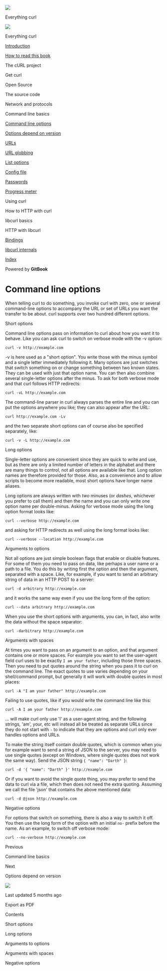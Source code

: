 <a href="../index.html" class="link-a079aa82--primary-53a25e66--logoLink-10d08504"></a>

<img src="https://gblobscdn.gitbook.com/orgs%2F-LxuH0qSm4xO9nWfEBlB%2Favatar.png?alt=media" class="image-67b14f24--avatar-1c1d03ec" />

<span class="text-4505230f--UIH400-4e41e82a--textContentFamily-49a318e1--spaceNameText-677c2969">Everything curl</span>

<a href="../index.html" class="link-a079aa82--primary-53a25e66--logoLink-10d08504"></a>

<img src="https://gblobscdn.gitbook.com/orgs%2F-LxuH0qSm4xO9nWfEBlB%2Favatar.png?alt=media" class="image-67b14f24--avatar-1c1d03ec" />

<span class="text-4505230f--UIH400-4e41e82a--textContentFamily-49a318e1--spaceNameText-677c2969">Everything curl</span>

<a href="../index.html" class="navButton-94f2579c--navButtonClickable-161b88ca"><span class="text-4505230f--UIH300-2063425d--textContentFamily-49a318e1--navButtonLabel-14a4968f">Introduction</span></a>

<a href="../how-to-read.html" class="navButton-94f2579c--navButtonClickable-161b88ca"><span class="text-4505230f--UIH300-2063425d--textContentFamily-49a318e1--navButtonLabel-14a4968f">How to read this book</span></a>

<span class="text-4505230f--UIH300-2063425d--textContentFamily-49a318e1--navButtonLabel-14a4968f">The cURL project</span>

<span class="text-4505230f--UIH300-2063425d--textContentFamily-49a318e1--navButtonLabel-14a4968f">Get curl</span>

<span class="text-4505230f--UIH300-2063425d--textContentFamily-49a318e1--navButtonLabel-14a4968f">Open Source</span>

<span class="text-4505230f--UIH300-2063425d--textContentFamily-49a318e1--navButtonLabel-14a4968f">The source code</span>

<span class="text-4505230f--UIH300-2063425d--textContentFamily-49a318e1--navButtonLabel-14a4968f">Network and protocols</span>

<span class="text-4505230f--UIH300-2063425d--textContentFamily-49a318e1--navButtonLabel-14a4968f">Command line basics</span>

<a href="options.html" class="navButton-94f2579c--pageItemWithChildrenNested-2c5d8183--navButtonClickable-161b88ca--navButtonOpened-6a88552e"><span class="text-4505230f--UIH300-2063425d--textContentFamily-49a318e1--navButtonLabel-14a4968f">Command line options</span></a>

<a href="versions.html" class="navButton-94f2579c--pageItemWithChildrenNested-2c5d8183--navButtonClickable-161b88ca"><span class="text-4505230f--UIH300-2063425d--textContentFamily-49a318e1--navButtonLabel-14a4968f">Options depend on version</span></a>

<a href="urls.html" class="navButton-94f2579c--pageItemWithChildrenNested-2c5d8183--navButtonClickable-161b88ca"><span class="text-4505230f--UIH300-2063425d--textContentFamily-49a318e1--navButtonLabel-14a4968f">URLs</span></a>

<a href="globbing.html" class="navButton-94f2579c--pageItemWithChildrenNested-2c5d8183--navButtonClickable-161b88ca"><span class="text-4505230f--UIH300-2063425d--textContentFamily-49a318e1--navButtonLabel-14a4968f">URL globbing</span></a>

<a href="listopts.html" class="navButton-94f2579c--pageItemWithChildrenNested-2c5d8183--navButtonClickable-161b88ca"><span class="text-4505230f--UIH300-2063425d--textContentFamily-49a318e1--navButtonLabel-14a4968f">List options</span></a>

<a href="configfile.html" class="navButton-94f2579c--pageItemWithChildrenNested-2c5d8183--navButtonClickable-161b88ca"><span class="text-4505230f--UIH300-2063425d--textContentFamily-49a318e1--navButtonLabel-14a4968f">Config file</span></a>

<a href="passwords.html" class="navButton-94f2579c--pageItemWithChildrenNested-2c5d8183--navButtonClickable-161b88ca"><span class="text-4505230f--UIH300-2063425d--textContentFamily-49a318e1--navButtonLabel-14a4968f">Passwords</span></a>

<a href="progressmeter.html" class="navButton-94f2579c--pageItemWithChildrenNested-2c5d8183--navButtonClickable-161b88ca"><span class="text-4505230f--UIH300-2063425d--textContentFamily-49a318e1--navButtonLabel-14a4968f">Progress meter</span></a>

<span class="text-4505230f--UIH300-2063425d--textContentFamily-49a318e1--navButtonLabel-14a4968f">Using curl</span>

<span class="text-4505230f--UIH300-2063425d--textContentFamily-49a318e1--navButtonLabel-14a4968f">How to HTTP with curl</span>

<span class="text-4505230f--UIH300-2063425d--textContentFamily-49a318e1--navButtonLabel-14a4968f">libcurl basics</span>

<span class="text-4505230f--UIH300-2063425d--textContentFamily-49a318e1--navButtonLabel-14a4968f">HTTP with libcurl</span>

<a href="../bindings.html" class="navButton-94f2579c--navButtonClickable-161b88ca"><span class="text-4505230f--UIH300-2063425d--textContentFamily-49a318e1--navButtonLabel-14a4968f">Bindings</span></a>

<a href="../internals.html" class="navButton-94f2579c--navButtonClickable-161b88ca"><span class="text-4505230f--UIH300-2063425d--textContentFamily-49a318e1--navButtonLabel-14a4968f">libcurl internals</span></a>

<a href="../bookindex.html" class="navButton-94f2579c--navButtonClickable-161b88ca"><span class="text-4505230f--UIH300-2063425d--textContentFamily-49a318e1--navButtonLabel-14a4968f">Index</span></a>

<a href="https://www.gitbook.com/?utm_source=content&amp;utm_medium=trademark&amp;utm_campaign=curl-1" class="reset-3c756112--trademark-a8da4b94"></a>

<span class="text-4505230f--TextH200-a3425406--textUIFamily-5ebd8e40">Powered by **GitBook**</span>

<span class="text-4505230f--DisplayH900-bfb998fa--textContentFamily-49a318e1">Command line options</span>
=========================================================================================================

<span class="text-4505230f--UIH300-2063425d--textUIFamily-5ebd8e40--text-8ee2c8b2"></span>

<span class="text-4505230f--UIH300-2063425d--textUIFamily-5ebd8e40--text-8ee2c8b2"></span>

<span class="text-4505230f--TextH400-3033861f--textContentFamily-49a318e1"><span data-key="6889b47104b74d07a5d7353d30fbed4d"><span data-offset-key="6889b47104b74d07a5d7353d30fbed4d:0">When telling curl to do something, you invoke curl with zero, one or several command-line options to accompany the URL or set of URLs you want the transfer to be about. curl supports over two hundred different options.</span></span></span>

<span class="text-4505230f--HeadingH700-04e1a2a3--textContentFamily-49a318e1"><span data-key="caaa0b3edb114d1f845a1febd97f0061"><span data-offset-key="caaa0b3edb114d1f845a1febd97f0061:0">Short options</span></span></span>

<span class="text-4505230f--TextH400-3033861f--textContentFamily-49a318e1"><span data-key="299e4c0d84ea45fe8f23527dffd690b0"><span data-offset-key="299e4c0d84ea45fe8f23527dffd690b0:0">Command line options pass on information to curl about how you want it to behave. Like you can ask curl to switch on verbose mode with the -v option:</span></span></span>

    curl -v http://example.com

<span class="text-4505230f--TextH400-3033861f--textContentFamily-49a318e1"><span data-key="92fafc02aa6943f399ec8bc2798cfc9f"><span data-offset-key="92fafc02aa6943f399ec8bc2798cfc9f:0">-v is here used as a "short option". You write those with the minus symbol and a single letter immediately following it. Many options are just switches that switch something on or change something between two known states. They can be used with just that option name. You can then also combine several single-letter options after the minus. To ask for both verbose mode and that curl follows HTTP redirects:</span></span></span>

    curl -vL http://example.com

<span class="text-4505230f--TextH400-3033861f--textContentFamily-49a318e1"><span data-key="7dc8cf26bb534a68b43d35aaca0eeade"><span data-offset-key="7dc8cf26bb534a68b43d35aaca0eeade:0">The command-line parser in curl always parses the entire line and you can put the options anywhere you like; they can also appear after the URL:</span></span></span>

    curl http://example.com -Lv

<span class="text-4505230f--TextH400-3033861f--textContentFamily-49a318e1"><span data-key="a7d3540d112947f7a8f5056832f1056e"><span data-offset-key="a7d3540d112947f7a8f5056832f1056e:0">and the two separate short options can of course also be specified separately, like:</span></span></span>

    curl -v -L http://example.com

<span class="text-4505230f--HeadingH700-04e1a2a3--textContentFamily-49a318e1"><span data-key="56174cca91d04b45a44030e443e21474"><span data-offset-key="56174cca91d04b45a44030e443e21474:0">Long options</span></span></span>

<span class="text-4505230f--TextH400-3033861f--textContentFamily-49a318e1"><span data-key="69c8e6d48e1d4197af8fd979170ecd06"><span data-offset-key="69c8e6d48e1d4197af8fd979170ecd06:0">Single-letter options are convenient since they are quick to write and use, but as there are only a limited number of letters in the alphabet and there are many things to control, not all options are available like that. Long option names are therefore provided for those. Also, as a convenience and to allow scripts to become more readable, most short options have longer name aliases.</span></span></span>

<span class="text-4505230f--TextH400-3033861f--textContentFamily-49a318e1"><span data-key="61fe644b7c9849e8810b39bb712b0717"><span data-offset-key="61fe644b7c9849e8810b39bb712b0717:0">Long options are always written with </span><span data-offset-key="61fe644b7c9849e8810b39bb712b0717:1">*two*</span><span data-offset-key="61fe644b7c9849e8810b39bb712b0717:2"> minuses (or </span><span data-offset-key="61fe644b7c9849e8810b39bb712b0717:3">*dashes*</span><span data-offset-key="61fe644b7c9849e8810b39bb712b0717:4">, whichever you prefer to call them) and then the name and you can only write one option name per double-minus. Asking for verbose mode using the long option format looks like:</span></span></span>

    curl --verbose http://example.com

<span class="text-4505230f--TextH400-3033861f--textContentFamily-49a318e1"><span data-key="7baf63549f2748bb8f8de854e3d1154f"><span data-offset-key="7baf63549f2748bb8f8de854e3d1154f:0">and asking for HTTP redirects as well using the long format looks like:</span></span></span>

    curl --verbose --location http://example.com

<span class="text-4505230f--HeadingH700-04e1a2a3--textContentFamily-49a318e1"><span data-key="aedf3da1200140198027da9c7cf8bb1d"><span data-offset-key="aedf3da1200140198027da9c7cf8bb1d:0">Arguments to options</span></span></span>

<span class="text-4505230f--TextH400-3033861f--textContentFamily-49a318e1"><span data-key="c09bf76f12a74b08b0e079b0d0f093ba"><span data-offset-key="c09bf76f12a74b08b0e079b0d0f093ba:0">Not all options are just simple boolean flags that enable or disable features. For some of them you need to pass on data, like perhaps a user name or a path to a file. You do this by writing first the option and then the argument, separated with a space. Like, for example, if you want to send an arbitrary string of data in an HTTP POST to a server:</span></span></span>

    curl -d arbitrary http://example.com

<span class="text-4505230f--TextH400-3033861f--textContentFamily-49a318e1"><span data-key="d7133109d14d4908b8ad98654f5c5f29"><span data-offset-key="d7133109d14d4908b8ad98654f5c5f29:0">and it works the same way even if you use the long form of the option:</span></span></span>

    curl --data arbitrary http://example.com

<span class="text-4505230f--TextH400-3033861f--textContentFamily-49a318e1"><span data-key="56b05c47b93a4224a5953b77cd9090f5"><span data-offset-key="56b05c47b93a4224a5953b77cd9090f5:0">When you use the short options with arguments, you can, in fact, also write the data without the space separator:</span></span></span>

    curl -darbitrary http://example.com

<span class="text-4505230f--HeadingH700-04e1a2a3--textContentFamily-49a318e1"><span data-key="35eaf0c0369f4b99aeb2aaa8f1a3e9b8"><span data-offset-key="35eaf0c0369f4b99aeb2aaa8f1a3e9b8:0">Arguments with spaces</span></span></span>

<span class="text-4505230f--TextH400-3033861f--textContentFamily-49a318e1"><span data-key="6bf276944bb54f66882845c95b47651f"><span data-offset-key="6bf276944bb54f66882845c95b47651f:0">At times you want to pass on an argument to an option, and that argument contains one or more spaces. For example you want to set the user-agent field curl uses to be exactly </span><span data-offset-key="6bf276944bb54f66882845c95b47651f:1">`I am your father`</span><span data-offset-key="6bf276944bb54f66882845c95b47651f:2">, including those three spaces. Then you need to put quotes around the string when you pass it to curl on the command line. The exact quotes to use varies depending on your shell/command prompt, but generally it will work with double quotes in most places:</span></span></span>

    curl -A "I am your father" http://example.com

<span class="text-4505230f--TextH400-3033861f--textContentFamily-49a318e1"><span data-key="043d58a9ce444228b158946fddc8fadf"><span data-offset-key="043d58a9ce444228b158946fddc8fadf:0">Failing to use quotes, like if you would write the command line like this:</span></span></span>

    curl -A I am your father http://example.com

<span class="text-4505230f--TextH400-3033861f--textContentFamily-49a318e1"><span data-key="56e91ff5b20c4e06ba51965a7789cf83"><span data-offset-key="56e91ff5b20c4e06ba51965a7789cf83:0">… will make curl only use 'I' as a user-agent string, and the following strings, 'am', your, etc will instead all be treated as separate URLs since they do not start with </span><span data-offset-key="56e91ff5b20c4e06ba51965a7789cf83:1">`-`</span><span data-offset-key="56e91ff5b20c4e06ba51965a7789cf83:2"> to indicate that they are options and curl only ever handles options and URLs.</span></span></span>

<span class="text-4505230f--TextH400-3033861f--textContentFamily-49a318e1"><span data-key="d4a2cded317d41c383bfc4f819ef0468"><span data-offset-key="d4a2cded317d41c383bfc4f819ef0468:0">To make the string itself contain double quotes, which is common when you for example want to send a string of JSON to the server, you may need to use single quotes (except on Windows, where single quotes does not work the same way). Send the JSON string </span><span data-offset-key="d4a2cded317d41c383bfc4f819ef0468:1">`{ "name": "Darth" }`</span><span data-offset-key="d4a2cded317d41c383bfc4f819ef0468:2">:</span></span></span>

    curl -d '{ "name": "Darth" }' http://example.com

<span class="text-4505230f--TextH400-3033861f--textContentFamily-49a318e1"><span data-key="39102e31e65842b2b3a4395db38817e4"><span data-offset-key="39102e31e65842b2b3a4395db38817e4:0">Or if you want to avoid the single quote thing, you may prefer to send the data to curl via a file, which then does not need the extra quoting. Assuming we call the file 'json' that contains the above mentioned data:</span></span></span>

    curl -d @json http://example.com

<span class="text-4505230f--HeadingH700-04e1a2a3--textContentFamily-49a318e1"><span data-key="6f8cf025c931454f917b05fde57f41dc"><span data-offset-key="6f8cf025c931454f917b05fde57f41dc:0">Negative options</span></span></span>

<span class="text-4505230f--TextH400-3033861f--textContentFamily-49a318e1"><span data-key="33cd62a85af442a887f7563ccc8e340c"><span data-offset-key="33cd62a85af442a887f7563ccc8e340c:0">For options that switch on something, there is also a way to switch it off. You then use the long form of the option with an initial </span><span data-offset-key="33cd62a85af442a887f7563ccc8e340c:1">`no-`</span><span data-offset-key="33cd62a85af442a887f7563ccc8e340c:2"> prefix before the name. As an example, to switch off verbose mode:</span></span></span>

    curl --no-verbose http://example.com

<a href="../cmdline.html" class="reset-3c756112--card-6570f064--whiteCard-fff091a4--cardPrevious-56a5e674"></a>

<span class="text-4505230f--TextH200-a3425406--textContentFamily-49a318e1">Previous</span>

<span class="text-4505230f--UIH400-4e41e82a--textContentFamily-49a318e1">Command line basics</span>

<a href="versions.html" class="reset-3c756112--card-6570f064--whiteCard-fff091a4--cardNext-19241c42"></a>

<span class="text-4505230f--TextH200-a3425406--textContentFamily-49a318e1">Next</span>

<span class="text-4505230f--UIH400-4e41e82a--textContentFamily-49a318e1">Options depend on version</span>

<img src="https://avatars.githubusercontent.com/u/66654881?v=4" class="image-67b14f24--avatar-1c1d03ec" />

<span class="text-4505230f--TextH200-a3425406--textContentFamily-49a318e1">Last updated 5 months ago</span>

<span class="text-4505230f--UIH300-2063425d--textUIFamily-5ebd8e40">Export as PDF</span>

<span class="text-4505230f--InfoH100-1e92e1d1--textContentFamily-49a318e1">Contents</span>

<a href="options.html#short-options" class="reset-3c756112--menuItem-aa02f6ec--menuItemLight-757d5235--menuItemInline-173bdf97--pageTocItem-f4427024"></a>

<span class="text-4505230f--UIH300-2063425d--textContentFamily-49a318e1"><span class="text-4505230f--UIH200-50ead35f--textContentFamily-49a318e1">Short options</span></span>

<a href="options.html#long-options" class="reset-3c756112--menuItem-aa02f6ec--menuItemLight-757d5235--menuItemInline-173bdf97--pageTocItem-f4427024"></a>

<span class="text-4505230f--UIH300-2063425d--textContentFamily-49a318e1"><span class="text-4505230f--UIH200-50ead35f--textContentFamily-49a318e1">Long options</span></span>

<a href="options.html#arguments-to-options" class="reset-3c756112--menuItem-aa02f6ec--menuItemLight-757d5235--menuItemInline-173bdf97--pageTocItem-f4427024"></a>

<span class="text-4505230f--UIH300-2063425d--textContentFamily-49a318e1"><span class="text-4505230f--UIH200-50ead35f--textContentFamily-49a318e1">Arguments to options</span></span>

<a href="options.html#arguments-with-spaces" class="reset-3c756112--menuItem-aa02f6ec--menuItemLight-757d5235--menuItemInline-173bdf97--pageTocItem-f4427024"></a>

<span class="text-4505230f--UIH300-2063425d--textContentFamily-49a318e1"><span class="text-4505230f--UIH200-50ead35f--textContentFamily-49a318e1">Arguments with spaces</span></span>

<a href="options.html#negative-options" class="reset-3c756112--menuItem-aa02f6ec--menuItemLight-757d5235--menuItemInline-173bdf97--pageTocItem-f4427024"></a>

<span class="text-4505230f--UIH300-2063425d--textContentFamily-49a318e1"><span class="text-4505230f--UIH200-50ead35f--textContentFamily-49a318e1">Negative options</span></span>
